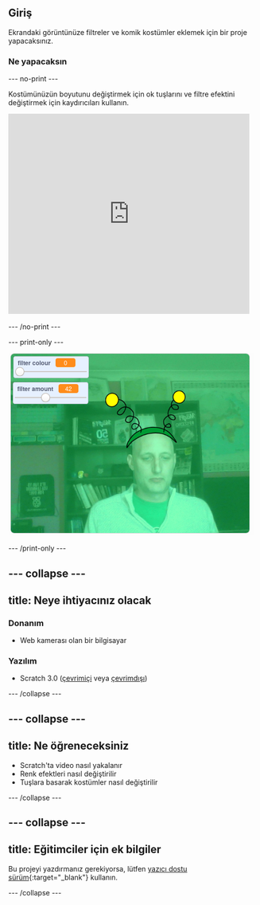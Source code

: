 ## Giriş

Ekrandaki görüntünüze filtreler ve komik kostümler eklemek için bir proje yapacaksınız.

### Ne yapacaksın

--- no-print ---

Kostümünüzün boyutunu değiştirmek için ok tuşlarını ve filtre efektini değiştirmek için kaydırıcıları kullanın. 
<iframe src="https://scratch.mit.edu/projects/381995604/embed" allowtransparency="true" width="485" height="402" frameborder="0" scrolling="no" allowfullscreen mark="crwd-mark"></iframe>

--- /no-print ---

--- print-only ---

![Projeyi tamamla](images/final.png)

--- /print-only ---

--- collapse ---
---
title: Neye ihtiyacınız olacak
---

### Donanım

+ Web kamerası olan bir bilgisayar

### Yazılım

+ Scratch 3.0 ([çevrimiçi](http://rpf.io/scratchon) veya [çevrimdışı](http://rpf.io/scratchoff))

--- /collapse ---

--- collapse ---
---
title: Ne öğreneceksiniz
---

- Scratch'ta video nasıl yakalanır
- Renk efektleri nasıl değiştirilir
- Tuşlara basarak kostümler nasıl değiştirilir

--- /collapse ---

--- collapse ---
---
title: Eğitimciler için ek bilgiler
---

Bu projeyi yazdırmanız gerekiyorsa, lütfen [yazıcı dostu sürüm](https://projects.raspberrypi.org/tr-TR/projects/scratchchat-filters/print){:target="_blank"} kullanın.

--- /collapse ---

